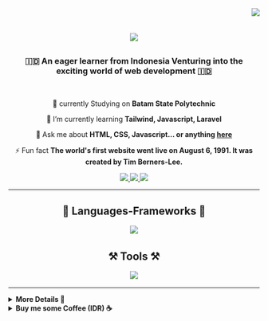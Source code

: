<img align="right" src="https://visitor-badge.laobi.icu/badge?page_id=muhammadpadanta.muhammadpadanta7" />

<h1 align="center">
    <img src="https://readme-typing-svg.herokuapp.com/?font=Righteous&size=35&center=true&vCenter=true&width=500&height=70&duration=4000&lines=Hi+There!+👋;I'm+Muhammad+Padanta;You+can+call+me+Danta." />
</h1>

<h3 align="center">🇮🇩 An eager learner from Indonesia Venturing into the exciting world of web development 🇮🇩</h3>

<br/>

<div align="center">
 
 🔭 currently Studying on **Batam State Polytechnic**
 
 🌱 I’m currently learning **Tailwind, Javascript, Laravel**

💬 Ask me about **HTML, CSS, Javascript... or anything [here](https://github.com/muhammadpadanta/muhammadpadanta/issues)**

⚡ Fun fact **The world's first website went live on August 6, 1991. It was created by Tim Berners-Lee.**

 </div>
 
<div align="center"> 
  <a href="mailto:mpadanta@gmail.com">
    <img src="https://img.shields.io/badge/Gmail-333333?style=for-the-badge&logo=gmail&logoColor=red" />
  </a>
  <a href="https://discord.com/users/389223384048992266" target="_blank">
    <img src="https://img.shields.io/badge/Discord-7289DA?style=for-the-badge&logo=discord&logoColor=white" />
  </a>
  <a href="https://muhammadpadanta.github.io" target="_blank">
     <img src="https://img.shields.io/badge/Portfolio-FF5722?style=for-the-badge&logo=todoist&logoColor=white" target="_blank" /> <!-- sqlite, safari, google-chrome are other good icon options -->
  </a>
</div>

 <hr/>
 
<h2 align="center">🧩 Languages-Frameworks 🧩</h2>
<div align="center">
<img src="https://skillicons.dev/icons?i=html,css,javascript,typescript,python,bootstrap,tailwind,react,nextjs,nodejs,flask,mysql,vite" />
    </div>
    


<h2 align="center">⚒️ Tools ⚒️</h2>
<div align="center">
    <img src="https://skillicons.dev/icons?i=webstorm,phpstorm,pycharm,vscode,github,git,figma,postman,npm,windows" /><br>
</div>


<hr/>

<details> 
    <summary><b>More Details 📃</b></summary>
<br/>
<div align="center">
  <h2>🐍 My Contributions 🐍</h2>
  <br>
  <img alt="snake eating my contributions" src="https://raw.githubusercontent.com/muhammadpadanta/muhammadpadanta/output/github-contribution-grid-snake.svg" />
  <br/><br/><br/>
</div>

<hr/>

<h2 align="center">⚡ Stats ⚡</h2>
<br>
<img align=center src="https://komarev.com/ghpvc/?username=muhammadpadanta&label=Github+Views&color=lightgrey&style=for-the-badge">
<div align=center>
  <img width=390 src="https://streak-stats.demolab.com/?user=muhammadpadanta&count_private=true&theme=react&border_radius=10" alt="streak stats"/>
  <br/>
  <img width=390 src="https://github-readme-stats.vercel.app/api?username=muhammadpadanta&count_private=true&show_icons=true&theme=react&rank_icon=github&border_radius=10" alt="readme stats" />
  <br/>
  <img width=325 align="center" src="https://github-readme-stats.vercel.app/api/top-langs/?username=anuraghazra&layout=donut&theme=react&border_radius=10&size_weight=0.5&count_weight=0.5&exclude_repo=github-readme-stats" alt="top langs" />
</div>
<br/>

<br/><br/>


<hr/>

<br/>
</details> 

<details> 
    <summary><b>Buy me some Coffee (IDR) ☕</b></summary>
<div align="center">
<a href='https://trakteer.id/muhammad_padanta/tip' target='_blank'><img height='64' style='border:0px;height:64px;' src='https://storage.ko-fi.com/cdn/kofi1.png?v=3' border='0' alt='Buy Me a Coffee (IDR)' /></a>
</details> 
   
</div>



<br/>

